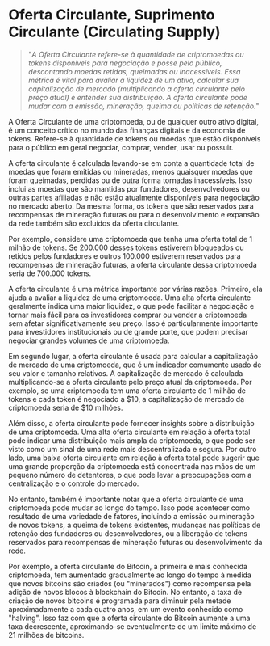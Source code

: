 # Oferta Circulante, Suprimento Circulante (Circulating Supply)

>"*A Oferta Circulante refere-se à quantidade de criptomoedas ou tokens disponíveis para negociação e posse pelo público, descontando moedas retidas, queimadas ou inacessíveis. Essa métrica é vital para avaliar a liquidez de um ativo, calcular sua capitalização de mercado (multiplicando a oferta circulante pelo preço atual) e entender sua distribuição. A oferta circulante pode mudar com a emissão, mineração, queima ou políticas de retenção.*"

A Oferta Circulante de uma criptomoeda, ou de qualquer outro ativo digital, é um conceito crítico no mundo das finanças digitais e da economia de tokens. Refere-se à quantidade de tokens ou moedas que estão disponíveis para o público em geral negociar, comprar, vender, usar ou possuir.

A oferta circulante é calculada levando-se em conta a quantidade total de moedas que foram emitidas ou mineradas, menos quaisquer moedas que foram queimadas, perdidas ou de outra forma tornadas inacessíveis. Isso inclui as moedas que são mantidas por fundadores, desenvolvedores ou outras partes afiliadas e não estão atualmente disponíveis para negociação no mercado aberto. Da mesma forma, os tokens que são reservados para recompensas de mineração futuras ou para o desenvolvimento e expansão da rede também são excluídos da oferta circulante.

Por exemplo, considere uma criptomoeda que tenha uma oferta total de 1 milhão de tokens. Se 200.000 desses tokens estiverem bloqueados ou retidos pelos fundadores e outros 100.000 estiverem reservados para recompensas de mineração futuras, a oferta circulante dessa criptomoeda seria de 700.000 tokens.

A oferta circulante é uma métrica importante por várias razões. Primeiro, ela ajuda a avaliar a liquidez de uma criptomoeda. Uma alta oferta circulante geralmente indica uma maior liquidez, o que pode facilitar a negociação e tornar mais fácil para os investidores comprar ou vender a criptomoeda sem afetar significativamente seu preço. Isso é particularmente importante para investidores institucionais ou de grande porte, que podem precisar negociar grandes volumes de uma criptomoeda.

Em segundo lugar, a oferta circulante é usada para calcular a capitalização de mercado de uma criptomoeda, que é um indicador comumente usado de seu valor e tamanho relativos. A capitalização de mercado é calculada multiplicando-se a oferta circulante pelo preço atual da criptomoeda. Por exemplo, se uma criptomoeda tem uma oferta circulante de 1 milhão de tokens e cada token é negociado a $10, a capitalização de mercado da criptomoeda seria de $10 milhões.

Além disso, a oferta circulante pode fornecer insights sobre a distribuição de uma criptomoeda. Uma alta oferta circulante em relação à oferta total pode indicar uma distribuição mais ampla da criptomoeda, o que pode ser visto como um sinal de uma rede mais descentralizada e segura. Por outro lado, uma baixa oferta circulante em relação à oferta total pode sugerir que uma grande proporção da criptomoeda está concentrada nas mãos de um pequeno número de detentores, o que pode levar a preocupações com a centralização e o controle do mercado.

No entanto, também é importante notar que a oferta circulante de uma criptomoeda pode mudar ao longo do tempo. Isso pode acontecer como resultado de uma variedade de fatores, incluindo a emissão ou mineração de novos tokens, a queima de tokens existentes, mudanças nas políticas de retenção dos fundadores ou desenvolvedores, ou a liberação de tokens reservados para recompensas de mineração futuras ou desenvolvimento da rede.

Por exemplo, a oferta circulante do Bitcoin, a primeira e mais conhecida criptomoeda, tem aumentado gradualmente ao longo do tempo à medida que novos bitcoins são criados (ou "minerados") como recompensa pela adição de novos blocos à blockchain do Bitcoin. No entanto, a taxa de criação de novos bitcoins é programada para diminuir pela metade aproximadamente a cada quatro anos, em um evento conhecido como "halving". Isso faz com que a oferta circulante do Bitcoin aumente a uma taxa decrescente, aproximando-se eventualmente de um limite máximo de 21 milhões de bitcoins.
